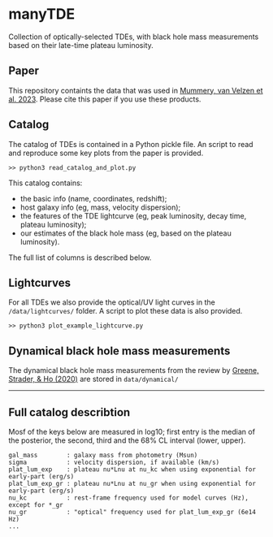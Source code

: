 # manyTDE
Collection of optically-selected TDEs, with black hole mass measurements based on their late-time plateau luminosity. 

## Paper
This repository containts the data that was used in [Mummery, van Velzen et al. 2023](https://ui.adsabs.harvard.edu/abs/2023arXiv230808255M/abstract). Please cite this paper if you use these products. 

## Catalog
The catalog of TDEs is contained in a Python pickle file. An script to read and reproduce some key plots from the paper is provided. 

`>> python3 read_catalog_and_plot.py`

This catalog contains: 
-  the basic info (name, coordinates, redshift);
-  host galaxy info (eg, mass,  velocity dispersion);
-  the features of the TDE lightcurve (eg, peak luminosity, decay time, plateau luminosity);
-  our estimates of the black hole mass (eg, based on the plateau luminosity).

The full list of columns is described below.  

## Lightcurves
For all TDEs we also provide the optical/UV light curves in the `/data/lightcurves/` folder. A script to plot these data is also provided. 

`>> python3 plot_example_lightcurve.py`

## Dynamical black hole mass measurements 
The dynamical black hole mass measurements from the review by [Greene, Strader, & Ho (2020)](https://ui.adsabs.harvard.edu/abs/2020ARA%26A..58..257G/abstract) are stored in `data/dynamical/`

***

## Full catalog describtion

Mosf of the keys below are measured in log10; first entry is the median of the posterior, the second, third and the 68% CL interval (lower, upper).

```
gal_mass        : galaxy mass from photometry (Msun)
sigma           : velocity dispersion, if available (km/s)
plat_lum_exp    : plateau nu*Lnu at nu_kc when using exponential for early-part (erg/s)
plat_lum_exp_gr : plateau nu*Lnu at nu_gr when using exponential for early-part (erg/s)
nu_kc           : rest-frame frequency used for model curves (Hz), except for *_gr
nu_gr           : "optical" frequency used for plat_lum_exp_gr (6e14 Hz)
...
```
